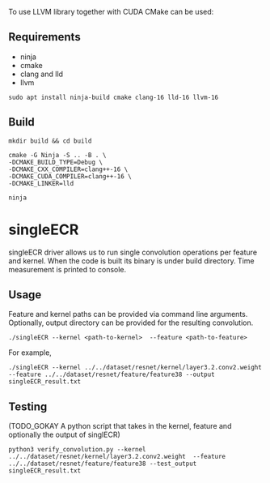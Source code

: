 
To use LLVM library together with CUDA CMake can be used:
## Requirements 
- ninja
- cmake
- clang and lld
- llvm

```shell
sudo apt install ninja-build cmake clang-16 lld-16 llvm-16
```

## Build

```shell
mkdir build && cd build

cmake -G Ninja -S .. -B . \
-DCMAKE_BUILD_TYPE=Debug \
-DCMAKE_CXX_COMPILER=clang++-16 \
-DCMAKE_CUDA_COMPILER=clang++-16 \
-DCMAKE_LINKER=lld

ninja
```
# singleECR 
singleECR driver allows us to run single convolution operations per feature and kernel. When the code is built its binary is under build directory. Time measurement is printed to console.

## Usage
Feature and kernel paths can be provided via command line arguments. Optionally, output directory can be provided for the resulting convolution.

```shell
./singleECR --kernel <path-to-kernel>  --feature <path-to-feature>
```
For example,

```shell
./singleECR --kernel ../../dataset/resnet/kernel/layer3.2.conv2.weight  --feature ../../dataset/resnet/feature/feature38 --output singleECR_result.txt
```
## Testing

(TODO_GOKAY A python script that takes in the kernel, feature and optionally the output of singlECR)
```shell
python3 verify_convolution.py --kernel ../../dataset/resnet/kernel/layer3.2.conv2.weight  --feature ../../dataset/resnet/feature/feature38 --test_output singleECR_result.txt
```

